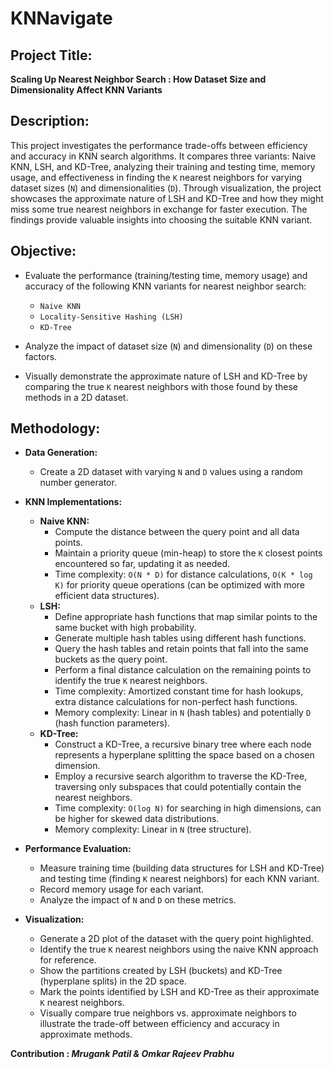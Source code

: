 # **KNNavigate**

## **Project Title**:
**Scaling Up Nearest Neighbor Search : How Dataset Size and Dimensionality Affect KNN Variants**

## **Description:**

This project investigates the performance trade-offs between efficiency and accuracy in KNN search algorithms. It compares three variants: Naive KNN, LSH, and KD-Tree, analyzing their training and testing time, memory usage, and effectiveness in finding the `K` nearest neighbors for varying dataset sizes (`N`) and dimensionalities (`D`). Through visualization, the project showcases the approximate nature of LSH and KD-Tree and how they might miss some true nearest neighbors in exchange for faster execution. The findings provide valuable insights into choosing the suitable KNN variant.

## **Objective:**

- Evaluate the performance (training/testing time, memory usage) and accuracy of the following KNN variants for nearest neighbor search:
    - `Naive KNN`
    - `Locality-Sensitive Hashing (LSH)`
    - `KD-Tree`

- Analyze the impact of dataset size (`N`) and dimensionality (`D`) on these factors.
- Visually demonstrate the approximate nature of LSH and KD-Tree by comparing the true `K` nearest neighbors with those found by these methods in a 2D dataset.

## **Methodology:**

- **Data Generation:**
    - Create a 2D dataset with varying `N` and `D` values using a random number generator.

- **KNN Implementations:**
    - **Naive KNN:**
        - Compute the distance between the query point and all data points.
        - Maintain a priority queue (min-heap) to store the `K` closest points encountered so far, updating it as needed.
        - Time complexity: `O(N * D)` for distance calculations, `O(K * log K)` for priority queue operations (can be optimized with more efficient data structures).
    - **LSH:**
        - Define appropriate hash functions that map similar points to the same bucket with high probability.
        - Generate multiple hash tables using different hash functions.
        - Query the hash tables and retain points that fall into the same buckets as the query point.
        - Perform a final distance calculation on the remaining points to identify the true `K` nearest neighbors.
        - Time complexity: Amortized constant time for hash lookups, extra distance calculations for non-perfect hash functions.
        - Memory complexity: Linear in `N` (hash tables) and potentially `D` (hash function parameters).
    - **KD-Tree:**
        - Construct a KD-Tree, a recursive binary tree where each node represents a hyperplane splitting the space based on a chosen dimension.
        - Employ a recursive search algorithm to traverse the KD-Tree, traversing only subspaces that could potentially contain the nearest neighbors.
        - Time complexity: `O(log N)` for searching in high dimensions, can be higher for skewed data distributions.
        - Memory complexity: Linear in `N` (tree structure).

- **Performance Evaluation:**
    - Measure training time (building data structures for LSH and KD-Tree) and testing time (finding `K` nearest neighbors) for each KNN variant.
    - Record memory usage for each variant.
    - Analyze the impact of `N` and `D` on these metrics.

- **Visualization:**
    - Generate a 2D plot of the dataset with the query point highlighted.
    - Identify the true `K` nearest neighbors using the naive KNN approach for reference.
    - Show the partitions created by LSH (buckets) and KD-Tree (hyperplane splits) in the 2D space.
    - Mark the points identified by LSH and KD-Tree as their approximate `K` nearest neighbors.
    - Visually compare true neighbors vs. approximate neighbors to illustrate the trade-off between efficiency and accuracy in approximate methods.

**Contribution : *Mrugank Patil & Omkar Rajeev Prabhu***
